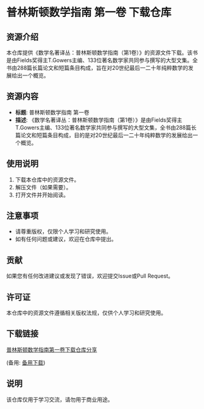 # 普林斯顿数学指南 第一卷 下载仓库

## 资源介绍

本仓库提供《数学名著译丛：普林斯顿数学指南（第1卷）》的资源文件下载。该书是由Fields奖得主T.Gowers主编、133位著名数学家共同参与撰写的大型文集。全书由288篇长篇论文和短篇条目构成，旨在对20世纪最后一二十年纯粹数学的发展给出一个概览。

## 资源内容

- **标题**: 普林斯顿数学指南 第一卷
- **描述**: 《数学名著译丛：普林斯顿数学指南（第1卷）》是由Fields奖得主T.Gowers主编、133位著名数学家共同参与撰写的大型文集，全书由288篇长篇论文和短篇条目构成，目的是对20世纪最后一二十年纯粹数学的发展给出一个概览。

## 使用说明

1. 下载本仓库中的资源文件。
2. 解压文件（如果需要）。
3. 打开文件并开始阅读。

## 注意事项

- 请尊重版权，仅限个人学习和研究使用。
- 如有任何问题或建议，欢迎在仓库中提出。

## 贡献

如果您有任何改进建议或发现了错误，欢迎提交Issue或Pull Request。

## 许可证

本仓库中的资源文件遵循相关版权法规，仅供个人学习和研究使用。

## 下载链接
[普林斯顿数学指南第一卷下载仓库分享](https://pan.quark.cn/s/fc7f5668a98e) 

(备用: [备用下载](https://pan.baidu.com/s/1WQbrvIzFR5cc7yQF34wYXA?pwd=1234))

## 说明

该仓库仅用于学习交流，请勿用于商业用途。
